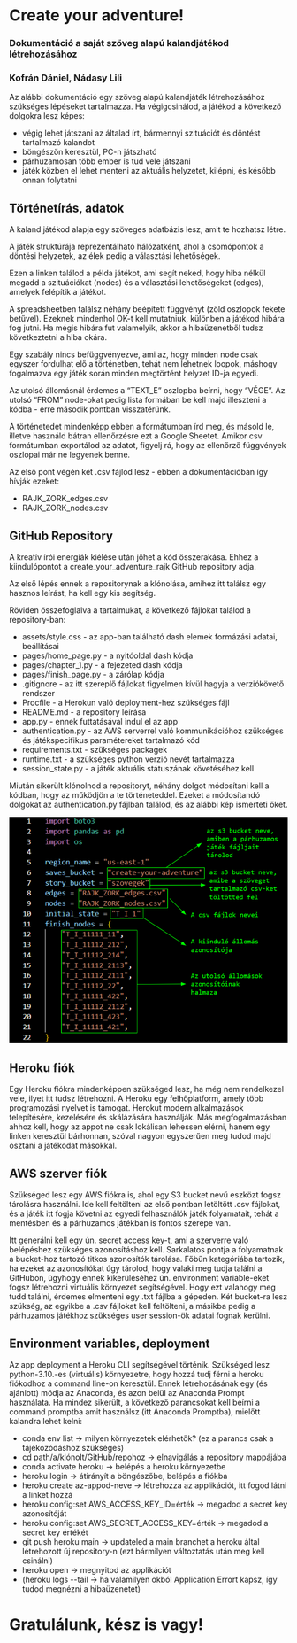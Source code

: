 
# Create your adventure!
### Dokumentáció a saját szöveg alapú kalandjátékod létrehozásához
### Kofrán Dániel, Nádasy Lili 

Az alábbi dokumentáció egy szöveg alapú kalandjáték létrehozásához szükséges lépéseket tartalmazza. Ha végigcsinálod, a játékod a következő dolgokra lesz képes: 
- végig lehet játszani az általad írt, bármennyi szituációt és döntést tartalmazó kalandot
- böngészőn keresztül, PC-n játszható
- párhuzamosan több ember is tud vele játszani
- játék közben el lehet menteni az aktuális helyzetet, kilépni, és később onnan folytatni 


## Történetírás, adatok


A kaland játékod alapja egy szöveges adatbázis lesz, amit te hozhatsz létre.

A játék struktúrája reprezentálható hálózatként, ahol a csomópontok a döntési helyzetek, az élek pedig a választási lehetőségek.

Ezen a linken találod a példa játékot, ami segít neked, hogy hiba nélkül megadd a szituációkat (nodes) és a választási lehetőségeket (edges), amelyek felépítik a játékot.



A spreadsheetben találsz néhány beépített függvényt (zöld oszlopok fekete betűvel). Ezeknek mindenhol OK-t kell mutatniuk, különben a játékod hibára fog jutni. Ha mégis hibára fut valamelyik, akkor a hibaüzenetből tudsz következtetni a hiba okára.


Egy szabály nincs befüggvényezve, ami az, hogy minden node csak egyszer fordulhat elő a történetben, tehát nem lehetnek loopok, máshogy fogalmazva egy játék során minden megtörtént helyzet ID-ja egyedi.


Az utolsó állomásnál érdemes a “TEXT_E” oszlopba beírni, hogy “VÉGE”. Az utolsó “FROM” node-okat pedig lista formában be kell majd illeszteni a kódba - erre második pontban visszatérünk.


A történetedet mindenképp ebben a formátumban írd meg, és másold le, illetve használd bátran ellenőrzésre ezt a Google Sheetet. Amikor csv formátumban exportálod az adatot, figyelj rá, hogy az ellenőrző függvények oszlopai már ne legyenek benne. 


Az első pont végén két .csv fájlod lesz - ebben a dokumentációban így hívják ezeket: 
- RAJK_ZORK_edges.csv
- RAJK_ZORK_nodes.csv


## GitHub Repository


A kreatív írói energiák kiélése után jöhet a kód összerakása. Ehhez a kiindulópontot a create_your_adventure_rajk GitHub repository adja. 

Az első lépés ennek a repositorynak a klónolása, amihez itt találsz egy hasznos leírást, ha kell egy kis segítség.

Röviden összefoglalva a tartalmukat, a következő fájlokat találod a repository-ban: 

- assets/style.css - az app-ban található dash elemek formázási adatai, beállításai
- pages/home_page.py - a nyitóoldal dash kódja
- pages/chapter_1.py - a fejezeted dash kódja
- pages/finish_page.py - a zárólap kódja
- .gitignore - az itt szereplő fájlokat figyelmen kívül hagyja a verziókövető rendszer
- Procfile - a Herokun való deployment-hez szükséges fájl
- README.md - a repository leírása
- app.py - ennek futtatásával indul el az app
- authentication.py - az AWS serverrel való kommunikációhoz szükséges és játékspecifikus paramétereket tartalmazó kód
- requirements.txt - szükséges packagek
- runtime.txt - a szükséges python verzió nevét tartalmazza
- session_state.py - a játék aktuális státuszának követéséhez kell

Miután sikerült klónolnod a repositoryt, néhány dolgot módosítani kell a kódban, hogy az működjön a te történeteddel. Ezeket a módosítandó dolgokat az authentication.py fájlban találod, és az alábbi kép ismerteti őket.

![alt text](https://github.com/lilibenedikta/create_your_adventure_rajk/blob/update_markdown/docu_image.png?raw=true)

## Heroku fiók


Egy Heroku fiókra mindenképpen szükséged lesz, ha még nem rendelkezel vele, ilyet itt tudsz létrehozni. A Heroku egy felhőplatform, amely több programozási nyelvet is támogat. Herokut modern alkalmazások telepítésére, kezelésére és skálázására használják. 
Más megfogalmazásban ahhoz kell, hogy az appot ne csak lokálisan lehessen elérni, hanem egy linken keresztül bárhonnan, szóval nagyon egyszerűen meg tudod majd osztani a játékodat másokkal. 

## AWS szerver fiók

Szükséged lesz egy AWS fiókra is, ahol egy S3 bucket nevű eszközt fogsz tárolásra használni. Ide kell feltölteni az első pontban letöltött .csv fájlokat, és a játék itt fogja követni az egyedi felhasználók játék folyamatait, tehát a mentésben és a párhuzamos játékban is fontos szerepe van.

Itt generálni kell egy ún. secret access key-t, ami a szerverre való belépéshez szükséges azonosításhoz kell. Sarkalatos pontja a folyamatnak a bucket-hoz tartozó titkos azonosítók tárolása. Főbűn kategóriába tartozik, ha ezeket az azonosítókat úgy tárolod, hogy valaki meg tudja találni a GitHubon, úgyhogy ennek kikerüléséhez ún. environment variable-eket fogsz létrehozni virtuális környezet segítségével. Hogy ezt valahogy meg tudd találni, érdemes elmenteni egy .txt fájlba a gépeden. 
Két bucket-ra lesz szükség, az egyikbe a .csv fájlokat kell feltölteni, a másikba pedig a párhuzamos játékhoz szükséges user session-ök adatai fognak kerülni.


## Environment variables, deployment

Az app deployment a Heroku CLI segítségével történik. Szükséged lesz python-3.10.-es (virtuális) környezetre, hogy hozzá tudj férni a heroku fiókodhoz a command line-on keresztül. Ennek létrehozásának egy (és ajánlott) módja az Anaconda, és azon belül az Anaconda Prompt használata. 
Ha mindez sikerült, a következő parancsokat kell beírni a command promptba amit használsz (itt Anaconda Promptba), mielőtt kalandra lehet kelni:

- conda env list → milyen környezetek elérhetők? (ez a parancs csak a tájékozódáshoz szükséges)
- cd path/a/klónolt/GitHub/repohoz → elnavigálás a repository mappájába
- conda activate heroku → belépés a heroku környezetbe
- heroku login → átirányít a böngészőbe, belépés a fiókba
- heroku create az-appod-neve → létrehozza az applikációt, itt fogod látni a linket hozzá
- heroku config:set AWS_ACCESS_KEY_ID=érték → megadod a secret key azonosítóját
- heroku config:set AWS_SECRET_ACCESS_KEY=érték → megadod a secret key értékét
- git push heroku main → updateled a main branchet a heroku által létrehozott új repository-n (ezt bármilyen változtatás után meg kell csinálni)
- heroku open → megnyitod az applikációt
- (heroku logs --tail → ha valamilyen okból Application Errort kapsz, így tudod megnézni a hibaüzenetet)

# Gratulálunk, kész is vagy!


